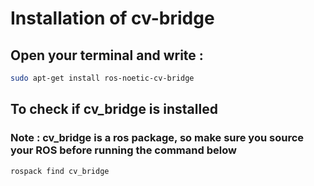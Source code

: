 # Installation of cv-bridge

## Open your terminal and write : 

```bash
sudo apt-get install ros-noetic-cv-bridge
```

## To check if cv_bridge is installed


### Note : cv_bridge is a ros package, so make sure you source your ROS before running the command below

```bash
rospack find cv_bridge
```


